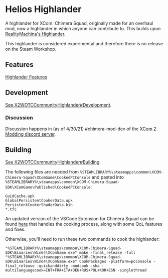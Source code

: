 # Helios Highlander

A highlander for XCom: Chimera Squad, originally made for an overhaul mod, now a highlander in which anyone can contribute to. This builds upon [RealityMachina's Highlander](https://github.com/RealityMachina/ChimeraSquadHighlander).

This highlander is considered experimental and therefore there is no release on the Steam Workshop.

## Features
[Highlander Features](https://github.com/E3245/HeliosHighlander/wiki/Features)

## Development
[See X2WOTCCommunityHighlander#Development](https://github.com/X2CommunityCore/X2WOTCCommunityHighlander/#development).

### Discussion
Discussion happens in (as of 4/30/21) #chimera-mod-dev of the [XCom 2 Modding discord server](https://discordapp.com/invite/vvsXvs3).

## Building
[See X2WOTCCommunityHighlander#Building](https://github.com/X2CommunityCore/X2WOTCCommunityHighlander#cooking-a-final-release-manual-method).

The following files are needed from `%STEAMLIBRARY%\steamapps\common\XCOM-Chimera-Squad\XComGame\CookedPCConsole` and pasted into `%STEAMLIBRARY%\steamapps\common\XCOM-Chimera-Squad-SDK\XComGame\Published\CookedPCConsole`: 
```
GuidCache.upk
GlobalPersistentCookerData.upk
PersistentCookerShaderData.bin
*.tfc
```

An updated version of the VSCode Extension for Chimera Squad can be found [here](https://github.com/X2CommunityCore/VSCode-Extension) that handles the cooking process, along with some QoL features and fixes.

Otherwise, you'll need to run these two commands to cook the highlander:
```
"%STEAMLIBRARY%\steamapps\common\XCOM-Chimera-Squad-SDK\Binaries\Win64\XComGame.exe" make -final_release -full
"%STEAMLIBRARY%\steamapps\common\XCOM-Chimera-Squad-SDK\Binaries\Win64\XComGame.exe" CookPackages -platform=pcconsole -final_release -quickanddirty -modcook -sha -multilanguagecook=INT+FRA+ITA+DEU+RUS+POL+KOR+ESN -singlethread
```
